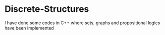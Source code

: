 # Discrete-Structures
I have done some codes in C++ where sets, graphs and propositional logics have been implemented
